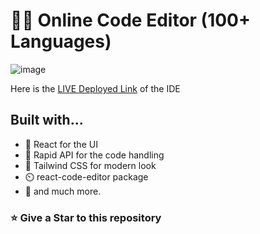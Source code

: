 # 🧑‍💻 Online Code Editor (100+ Languages)

![image](https://github.com/dipayansarkar47/online-code-editor/assets/77672753/40ef93c8-5c37-4664-8433-f573cec2c019)

Here is the [LIVE Deployed Link](https://opeditor.vercel.app/) of the IDE

## Built with...

- 🚀️ React for the UI
- 🏅️ Rapid API for the code handling
- 💎️ Tailwind CSS for modern look
- ⏲️ react-code-editor package
- 🎉️ and much more.

<h3 align="left">⭐ Give a Star to this repository</h3>
